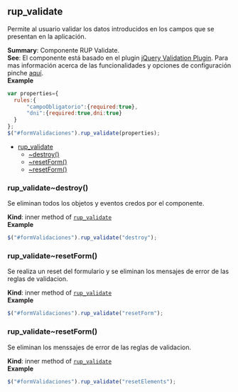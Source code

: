 <a name="module_rup_validate"></a>

## rup\_validate
Permite al usuario validar los datos introducidos en los campos que se presentan en la aplicación.

**Summary**: Componente RUP Validate.  
**See**: El componente está basado en el plugin [jQuery Validation Plugin](http://jqueryvalidation.org/). Para mas información acerca de las funcionalidades y opciones de configuración pinche [aquí](http://jqueryvalidation.org/).  
**Example**  
```js
var properties={  rules:{      "campoObligatorio":{required:true},      "dni":{required:true,dni:true}  }};$("#formValidaciones").rup_validate(properties);
```

* [rup_validate](#module_rup_validate)
    * [~destroy()](#module_rup_validate..destroy)
    * [~resetForm()](#module_rup_validate..resetForm)
    * [~resetForm()](#module_rup_validate..resetForm)

<a name="module_rup_validate..destroy"></a>

### rup_validate~destroy()
Se eliminan todos los objetos y eventos credos por el componente.

**Kind**: inner method of [<code>rup\_validate</code>](#module_rup_validate)  
**Example**  
```js
$("#formValidaciones").rup_validate("destroy");
```
<a name="module_rup_validate..resetForm"></a>

### rup_validate~resetForm()
Se realiza un reset del formulario y se eliminan los mensajes de error de las reglas de validacion.

**Kind**: inner method of [<code>rup\_validate</code>](#module_rup_validate)  
**Example**  
```js
$("#formValidaciones").rup_validate("resetForm");
```
<a name="module_rup_validate..resetForm"></a>

### rup_validate~resetForm()
Se eliminan los menssajes de error de las reglas de validacion.

**Kind**: inner method of [<code>rup\_validate</code>](#module_rup_validate)  
**Example**  
```js
$("#formValidaciones").rup_validate("resetElements");
```
